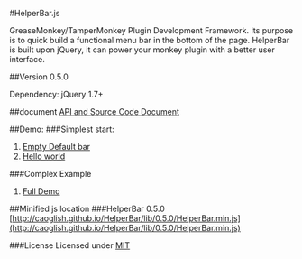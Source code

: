 #HelperBar.js

GreaseMonkey/TamperMonkey Plugin Development Framework. Its purpose is to quick build a functional menu bar in the bottom of the page. HelperBar is built upon jQuery, it can power your monkey plugin with a better user interface.

##Version 0.5.0


Dependency:
jQuery 1.7+


##document
[API and Source Code Document](http://www.caoglish.com/Helperbar/?helperbar.js)

##Demo:
###Simplest start:
1. [Empty Default bar](http://jsfiddle.net/caoglish/ZRM3y/3/)
1. [Hello world](http://jsfiddle.net/caoglish/ZRM3y/4/)

###Complex Example
1. [Full Demo](http://jsfiddle.net/caoglish/8aqdn/1/)


##Minified js location
###HelperBar 0.5.0
[http://caoglish.github.io/HelperBar/lib/0.5.0/HelperBar.min.js](http://caoglish.github.io/HelperBar/lib/0.5.0/HelperBar.min.js)


###License
Licensed under [MIT](http://opensource.org/licenses/mit-license.php)






